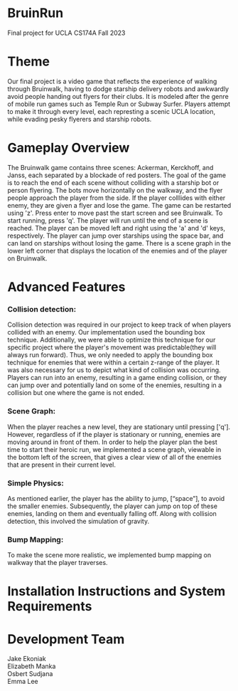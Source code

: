 # BruinRun
Final project for UCLA CS174A Fall 2023

# Theme
Our final project is a video game that reflects the experience of walking through Bruinwalk, having to dodge starship delivery robots and awkwardly avoid people handing out flyers for their clubs. It is modeled after the genre of mobile run games such as Temple Run or Subway Surfer. Players attempt to make it through every level, each represting a scenic UCLA location, while evading pesky flyerers and starship robots.

# Gameplay Overview 
The Bruinwalk game contains three scenes: Ackerman, Kerckhoff, and Janss, each separated by a blockade of red posters. The goal of the game is to reach the end of each scene without colliding with a starship bot or person flyering. The bots move horizontally on the walkway, and the flyer people approach the player from the side. If the player colllides with either enemy, they are given a flyer and lose the game. The game can be restarted using 'z'. 
Press enter to move past the start screen and see Bruinwalk. To start running, press 'q'. The player will run until the end of a scene is reached. The player can be moved left and right using the 'a' and 'd' keys, respectively. The player can jump over starships using the space bar, and can land on starships without losing the game. 
There is a scene graph in the lower left corner that displays the location of the enemies and of the player on Bruinwalk. 

# Advanced Features
### Collision detection:
Collision detection was required in our project to keep track of when players collided with an enemy. Our implementation used the bounding box technique. Additionally, we were able to optimize this technique for our specific project where the player's movement was predictable(they will always run forward). Thus, we only needed to apply the bounding box technique for enemies that were within a certain z-range of the player. It was also necessary for us to depict what kind of collision was occurring. Players can run into an enemy, resulting in a game ending collision, or they can jump over and potentially land on some of the enemies, resulting in a collision but one where the game is not ended. 

### Scene Graph:
When the player reaches a new level, they are stationary until pressing ['q']. However, regardless of if the player is stationary or running, enemies are moving around in front of them. In order to help the player plan the best time to start their heroic run, we implemented a scene graph, viewable in the bottom left of the screen, that gives a clear view of all of the enemies that are present in their current level. 

### Simple Physics:
As mentioned earlier, the player has the ability to jump, [“space”], to avoid the smaller enemies. Subsequently, the player can jump on top of these enemies, landing on them and eventually falling off. Along with collision detection, this involved the simulation of gravity.

### Bump Mapping:
To make the scene more realistic, we implemented bump mapping on walkway that the player traverses. 

# Installation Instructions and System Requirements

# Development Team
Jake Ekoniak \
Elizabeth Manka \
Osbert Sudjana \
Emma Lee
